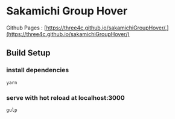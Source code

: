 # Sakamichi Group Hover
Github Pages :  [https://three4c.github.io/sakamichiGroupHover/.](https://three4c.github.io/sakamichiGroupHover/)

## Build Setup
### install dependencies
```
yarn
```

### serve with hot reload at localhost:3000
```
gulp
```
